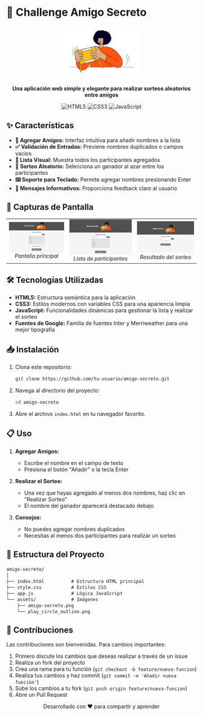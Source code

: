 # 🎲 Challenge Amigo Secreto

<div align="center">
  <img src="assets/amigo-secreto.png" alt="Logo Amigo Secreto" width="200">
  <br><br>
  <p><b>Una aplicación web simple y elegante para realizar sorteos aleatorios entre amigos</b></p>
  <p>
    <img src="https://img.shields.io/badge/HTML5-E34F26?style=flat-square&logo=html5&logoColor=white" alt="HTML5">
    <img src="https://img.shields.io/badge/CSS3-1572B6?style=flat-square&logo=css3&logoColor=white" alt="CSS3">
    <img src="https://img.shields.io/badge/JavaScript-F7DF1E?style=flat-square&logo=javascript&logoColor=black" alt="JavaScript">
  </p>
</div>

## ✨ Características

- **📝 Agregar Amigos:** Interfaz intuitiva para añadir nombres a la lista
- **✅ Validación de Entradas:** Previene nombres duplicados o campos vacíos
- **👥 Lista Visual:** Muestra todos los participantes agregados
- **🎯 Sorteo Aleatorio:** Selecciona un ganador al azar entre los participantes
- **⌨️ Soporte para Teclado:** Permite agregar nombres presionando Enter
- **💬 Mensajes Informativos:** Proporciona feedback claro al usuario

## 📸 Capturas de Pantalla

<div align="center">
  <table>
    <tr>
      <td align="center">
        <img src="assets/screenshot-main.png" alt="Pantalla principal" width="300">
        <br>
        <em>Pantalla principal</em>
      </td>
      <td align="center">
        <img src="assets/screenshot-list.png" alt="Lista de amigos" width="300">
        <br>
        <em>Lista de participantes</em>
      </td>
      <td align="center">
        <img src="assets/screenshot-result.png" alt="Resultado del sorteo" width="300">
        <br>
        <em>Resultado del sorteo</em>
      </td>
    </tr>
  </table>
</div>

## 🛠️ Tecnologías Utilizadas

- **HTML5:** Estructura semántica para la aplicación
- **CSS3:** Estilos modernos con variables CSS para una apariencia limpia
- **JavaScript:** Funcionalidades dinámicas para gestionar la lista y realizar el sorteo
- **Fuentes de Google:** Familia de fuentes Inter y Merriweather para una mejor tipografía

## 📥 Instalación

1. Clona este repositorio:
   ```bash
   git clone https://github.com/tu-usuario/amigo-secreto.git
   ```

2. Navega al directorio del proyecto:
   ```bash
   cd amigo-secreto
   ```

3. Abre el archivo `index.html` en tu navegador favorito.

## 📋 Uso

1. **Agregar Amigos:**
   - Escribe el nombre en el campo de texto
   - Presiona el botón "Añadir" o la tecla Enter

2. **Realizar el Sorteo:**
   - Una vez que hayas agregado al menos dos nombres, haz clic en "Realizar Sorteo"
   - El nombre del ganador aparecerá destacado debajo

3. **Consejos:**
   - No puedes agregar nombres duplicados
   - Necesitas al menos dos participantes para realizar un sorteo

## 📁 Estructura del Proyecto

```
amigo-secreto/
│
├── index.html          # Estructura HTML principal
├── style.css           # Estilos CSS
├── app.js              # Lógica JavaScript
└── assets/             # Imágenes 
    ├── amigo-secreto.png
    └── play_circle_outline.png
```

## 🤝 Contribuciones

Las contribuciones son bienvenidas. Para cambios importantes:

1. Primero discute los cambios que deseas realizar a través de un issue
2. Realiza un fork del proyecto
3. Crea una rama para tu función (`git checkout -b feature/nueva-funcion`)
4. Realiza tus cambios y haz commit (`git commit -m 'Añadir nueva función'`)
5. Sube los cambios a tu fork (`git push origin feature/nueva-funcion`)
6. Abre un Pull Request


<div align="center">
  <p>Desarrollado con ❤️ para compartir y aprender</p>
</div>